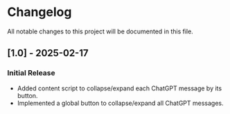 # Changelog

All notable changes to this project will be documented in this file.

## [1.0] - 2025-02-17
### Initial Release
- Added content script to collapse/expand each ChatGPT message by its button.
- Implemented a global button to collapse/expand all ChatGPT messages.
